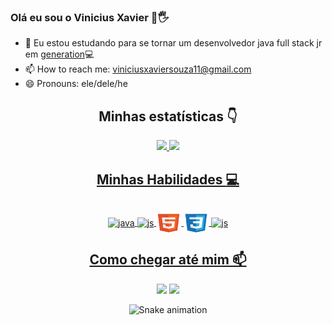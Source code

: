 ### Olá eu sou o Vinicius Xavier 👋:raised_hand_with_fingers_splayed:

- 🌱 Eu estou estudando para se tornar um desenvolvedor java full stack jr em [generation](https://brazil.generation.org/):computer:
- 📫 How to reach me: viniciusxaviersouza11@gmail.com
- 😄 Pronouns: ele/dele/he

<div align="center">
  
  ## Minhas estatísticas :point_down:
  
  </div>
  
  
<div align="center">
  <a href="https://github.com/ViniciusSXavier999">
  <img width="48%" src="https://github-readme-stats.vercel.app/api?username=ViniciusSXavier999&show_icons=true&theme=highcontrast&include_all_commits=true&count_private=true"/>
  <img width="48%" src="https://github-readme-stats.vercel.app/api/top-langs/?username=ViniciusSXavier999&layout=compact&langs_count=16&theme=highcontrast"/>
</div>
<div align="center">
  
 ## Minhas Habilidades :computer:
  
  </div>
  <div align="center">                                               
  <div style="display: inline_block"><br>
  <img align="center" alt="java" height="50" width="40" src="https://cdn.jsdelivr.net/gh/devicons/devicon/icons/java/java-original-wordmark.svg">
  <img align="center" alt="js" height="50" width="40" src="https://cdn.jsdelivr.net/gh/devicons/devicon/icons/php/php-original.svg">
  <img align="center" alt="HTML" height="30" width="40" src="https://raw.githubusercontent.com/devicons/devicon/master/icons/html5/html5-original.svg">
  <img align="center" alt="CSS" height="30" width="40" src="https://raw.githubusercontent.com/devicons/devicon/master/icons/css3/css3-original.svg">
  <img align="center" alt="js" height="30" width="40" src="https://cdn.jsdelivr.net/gh/devicons/devicon/icons/javascript/javascript-original.svg">
  
</div>
  </div>
  
  <div align="center">
    
  ##  Como chegar até mim 📫
    
  </div>
  
  <div>
    <div align="center">
  <a href = "mailto:viniciusxaviersouza11@gmail.com"><img src="https://img.shields.io/badge/-Gmail-%23333?style=for-the-badge&logo=gmail&logoColor=white" target="_blank"></a>
  <a href="https://www.linkedin.com/in/vinicius-xavier-442956217/" target="_blank"><img src="https://img.shields.io/badge/-LinkedIn-%230077B5?style=for-the-badge&logo=linkedin&logoColor=white" target="_blank"></a> 
      
  </div>
  </div>
  
  <div align="center">
    
   ![Snake animation](https://github.com/ViniciusSXavier999/ViniciusSXavier999/blob/output/github-contribution-grid-snake.svg)
      
  </div>  
    
